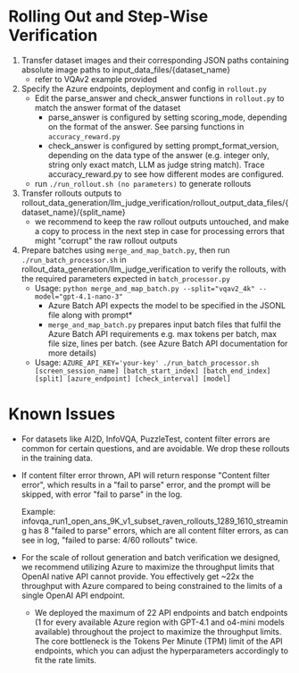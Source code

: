 # Rolling Out and Step-Wise Verification

1. Transfer dataset images and their corresponding JSON paths containing absolute image paths to input_data_files/{dataset_name} 
    - refer to VQAv2 example provided
2. Specify the Azure endpoints, deployment and config in ```rollout.py```
    - Edit the parse_answer and check_answer functions in ```rollout.py``` to match the answer format of the dataset
        - parse_answer is configured by setting scoring_mode, depending on the format of the answer. See parsing functions in ```accuracy_reward.py```
        - check_answer is configured by setting prompt_format_version, depending on the data type of the answer (e.g. integer only, string only exact match, LLM as judge string match). Trace accuracy_reward.py to see how different modes are configured.
    - run ```./run_rollout.sh (no parameters)``` to generate rollouts
3. Transfer rollouts outputs to rollout_data_generation/llm_judge_verification/rollout_output_data_files/{dataset_name}/{split_name}
    - we recommend to keep the raw rollout outputs untouched, and make a copy to process in the next step in case for processing errors that might "corrupt" the raw rollout outputs
4. Prepare batches using ```merge_and_map_batch.py```, then run ```./run_batch_processor.sh``` in rollout_data_generation/llm_judge_verification to verify the rollouts, with the required parameters expected in ```batch_processor.py```
    - Usage: ```python merge_and_map_batch.py --split="vqav2_4k" --model="gpt-4.1-nano-3"```
        - Azure Batch API expects the model to be specified in the JSONL file along with prompt*
        - ```merge_and_map_batch.py``` prepares input batch files that fulfil the Azure Batch API requirements e.g. max tokens per batch, max file size, lines per batch. (see Azure Batch API documentation for more details)
    - Usage: ```AZURE_API_KEY='your-key' ./run_batch_processor.sh [screen_session_name] [batch_start_index] [batch_end_index] [split] [azure_endpoint] [check_interval] [model]```

# Known Issues
- For datasets like AI2D, InfoVQA, PuzzleTest, content filter errors are common for certain questions, and are avoidable. We drop these rollouts in the training data.

- If content filter error thrown, API will return response "Content filter error", which results in a "fail to parse" error, and the prompt will be skipped, with error "fail to parse" in the log.

    Example: infovqa_run1_open_ans_9K_v1_subset_raven_rollouts_1289_1610_streaming has 8 "failed to parse" errors, which are all content filter errors, as can see in log, "failed to parse: 4/60 rollouts" twice. 

- For the scale of rollout generation and batch verification we designed, we recommend utilizing Azure to maximize the throughput limits that OpenAI native API cannot provide. You effectively get ~22x the throughput with Azure compared to being constrained to the limits of a single OpenAI API endpoint.
    - We deployed the maximum of 22 API endpoints and batch endpoints (1 for every available Azure region with GPT-4.1 and o4-mini models available) throughout the project to maximize the throughput limits. The core bottleneck is the Tokens Per Minute (TPM) limit of the API endpoints, which you can adjust the hyperparameters accordingly to fit the rate limits.